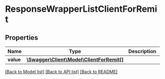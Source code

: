 # ResponseWrapperListClientForRemit

## Properties
Name | Type | Description | Notes
------------ | ------------- | ------------- | -------------
**value** | [**\Swagger\Client\Model\ClientForRemit[]**](ClientForRemit.md) |  | [optional] 

[[Back to Model list]](../README.md#documentation-for-models) [[Back to API list]](../README.md#documentation-for-api-endpoints) [[Back to README]](../README.md)


